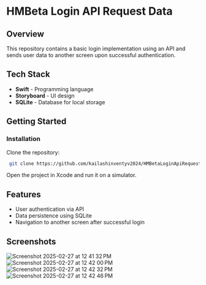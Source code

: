 # HMBeta Login API Request Data

## Overview
This repository contains a basic login implementation using an API and sends user data to another screen upon successful authentication.

## Tech Stack
- **Swift** - Programming language
- **Storyboard** - UI design
- **SQLite** - Database for local storage

## Getting Started

### Installation
Clone the repository:
```bash
 git clone https://github.com/kailashinventyv2024/HMBetaLoginApiRequestData.git
```

Open the project in Xcode and run it on a simulator.

## Features
- User authentication via API
- Data persistence using SQLite
- Navigation to another screen after successful login

## Screenshots
![Screenshot 2025-02-27 at 12 41 32 PM](https://github.com/user-attachments/assets/90002fa5-6c10-40f0-8e57-1a072c8c9ecb)
![Screenshot 2025-02-27 at 12 42 00 PM](https://github.com/user-attachments/assets/dca55cc5-599c-4ca4-8fb1-e80a3dad9b0d)
![Screenshot 2025-02-27 at 12 42 32 PM](https://github.com/user-attachments/assets/36a7360d-6727-415b-8319-ee03e61a5678)
![Screenshot 2025-02-27 at 12 42 46 PM](https://github.com/user-attachments/assets/01415406-3388-4087-af64-f65948ad8f2c)
